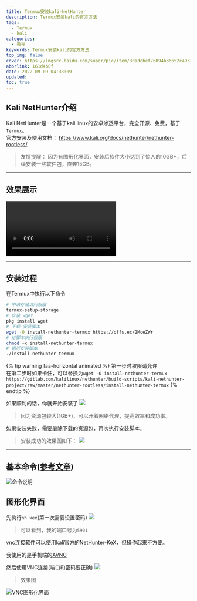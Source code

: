 ```yaml
---
title: Termux安装kali-NetHunter
description: Termux安装kali的官方方法
tags:
  - Termux
  - kali
categories: 
  - 教程
keywords: Termux安装kali的官方方法
top_img: false
cover: https://imgsrc.baidu.com/super/pic/item/30adcbef76094b36652c4933e6cc7cd98c109db6.jpg
abbrlink: 161d4b0f
date: 2022-09-09 04:38:09
updated:
toc: true
---
```

## Kali NetHunter介绍
Kali NetHunter是一个基于kali linux的安卓渗透平台，完全开源、免费，基于`Termux`。</br>
官方安装及使用文档： <https://www.kali.org/docs/nethunter/nethunter-rootless/>

> 友情提醒： 因为有图形化界面，安装后软件大小达到了惊人的10GB+，后续安装一些软件包，直奔15GB。

---
## 效果展示
<video controls >
  <source src="https://video.busiyi.world/bili.mp4?aid=557763032&bvid=BV13e4y1o7Lu&cid=826399423" type="video/mp4">
</video>

---
## 安装过程
在Termux中执行以下命令
``` Bash
# 申请存储访问权限
termux-setup-storage
# 安装 wget
pkg install wget
# 下载 安装脚本
wget -O install-nethunter-termux https://offs.ec/2MceZWr
# 给脚本执行权限
chmod +x install-nethunter-termux 
# 运行安装脚本
./install-nethunter-termux
```
{% tip warning faa-horizontal animated %}
第一步时权限请允许</br>
在第二步时如果卡住，可以替换为`wget -O install-nethunter-termux https://gitlab.com/kalilinux/nethunter/build-scripts/kali-nethunter-project/raw/master/nethunter-rootless/install-nethunter-termux`
{% endtip %}

如果顺利的话，你就开始安装了
![](https://imgsrc.baidu.com/super/pic/item/9f510fb30f2442a7e205a07b9443ad4bd01302e0.jpg)
> 因为资源包较大(1GB+)，可以开着网络代理，提高效率和成功率。

如果安装失败，需要删除下载的资源包，再次执行安装脚本。

> 安装成功的效果图如下：
![](https://imgsrc.baidu.com/super/pic/item/c2cec3fdfc039245f6ecbcd1c294a4c27c1e2596.jpg)

---
## 基本命令([参考文章](https://www.sqlsec.com/2018/05/termux.html#%E5%AE%89%E8%A3%85-Kali-NetHunter))

![命令说明](https://imgsrc.baidu.com/super/pic/item/9c16fdfaaf51f3de500de4bad1eef01f3b2979b5.jpg)

## 图形化界面
先执行`nh kex`(第一次需要设置密码)
![](https://imgsrc.baidu.com/super/pic/item/42a98226cffc1e17de36d1ef0f90f603728de967.jpg)

> 可以看到，我的端口号为`5901`

vnc连接软件可以使用kali官方的NetHunter-KeX，但操作起来不方便。

我使用的是手机端的[AVNC](https://f-droid.org/zh_Hans/packages/com.gaurav.avnc/)

然后使用VNC连接(端口和密码要正确)
![](https://imgsrc.baidu.com/super/pic/item/f603918fa0ec08fad2824e791cee3d6d54fbda6a.jpg)

> 效果图

![VNC图形化界面](https://imgsrc.baidu.com/super/pic/item/472309f790529822e3ed641d92ca7bcb0b46d416.jpg)